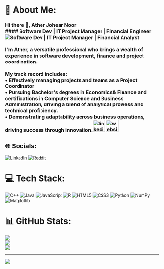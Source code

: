 # 💫 About Me:
### Hi there 👋, Ather Johear Noor <br>#### Software Dev | IT Project Manager | Financial Engineer<br>![Software Dev | IT Project Manager | Financial Analyst](https://media.licdn.com/dms/image/v2/D5616AQHj_8xXQOyytw/profile-displaybackgroundimage-shrink_350_1400/profile-displaybackgroundimage-shrink_350_1400/0/1729059866325?e=1734566400&v=beta&t=-b4BjSbeykL4Z7T3bQfGpLKSctu7F4hwPIcvTj3iW7U)<br><br>I'm Ather, a versatile professional who brings a wealth of experience in software development, finance and project coordination. <br><br>My track record includes:<br>• Effectively managing projects and teams as a Project Coordinator <br>• Pursuing Bachelor's degrees in Economics& Finance  and certifications in Computer Science and Business Administration, driving a blend of analytical prowess and technical proficiency.<br>• Demonstrating adaptability across business operations, driving success through innovation.[<img src='https://cdn.jsdelivr.net/npm/simple-icons@3.0.1/icons/linkedin.svg' alt='linkedin' height='40'>](https://www.linkedin.com/in/https://www.linkedin.com/in/ather-johear-noor-621541278//)  [<img src='https://cdn.jsdelivr.net/npm/simple-icons@3.0.1/icons/icloud.svg' alt='website' height='40'>](https://atherjohearn.wixsite.com/my-website)  
## 🌐 Socials:
[![LinkedIn](https://img.shields.io/badge/LinkedIn-%230077B5.svg?logo=linkedin&logoColor=white)](https://www.linkedin.com/in/ather-johear-noor-621541278/) [![Reddit](https://img.shields.io/badge/Reddit-%23FF4500.svg?logo=Reddit&logoColor=white)](https://www.reddit.com/user/Icy_Show5139/) 

# 💻 Tech Stack:
![C++](https://img.shields.io/badge/c++-%2300599C.svg?style=for-the-badge&logo=c%2B%2B&logoColor=white) ![Java](https://img.shields.io/badge/java-%23ED8B00.svg?style=for-the-badge&logo=openjdk&logoColor=white) ![JavaScript](https://img.shields.io/badge/javascript-%23323330.svg?style=for-the-badge&logo=javascript&logoColor=%23F7DF1E) ![R](https://img.shields.io/badge/r-%23276DC3.svg?style=for-the-badge&logo=r&logoColor=white) ![HTML5](https://img.shields.io/badge/html5-%23E34F26.svg?style=for-the-badge&logo=html5&logoColor=white) ![CSS3](https://img.shields.io/badge/css3-%231572B6.svg?style=for-the-badge&logo=css3&logoColor=white) ![Python](https://img.shields.io/badge/python-3670A0?style=for-the-badge&logo=python&logoColor=ffdd54) ![NumPy](https://img.shields.io/badge/numpy-%23013243.svg?style=for-the-badge&logo=numpy&logoColor=white) ![Matplotlib](https://img.shields.io/badge/Matplotlib-%23ffffff.svg?style=for-the-badge&logo=Matplotlib&logoColor=black)
# 📊 GitHub Stats:
![](https://github-readme-stats.vercel.app/api?username=atherjnoor&theme=dark&hide_border=false&include_all_commits=true&count_private=false)<br/>
![](https://github-readme-streak-stats.herokuapp.com/?user=atherjnoor&theme=dark&hide_border=false)<br/>
![](https://github-readme-stats.vercel.app/api/top-langs/?username=atherjnoor&theme=dark&hide_border=false&include_all_commits=true&count_private=false&layout=compact)

---
[![](https://visitcount.itsvg.in/api?id=atherjnoor&icon=0&color=0)](https://visitcount.itsvg.in)

<!-- Proudly created with GPRM ( https://gprm.itsvg.in ) -->
